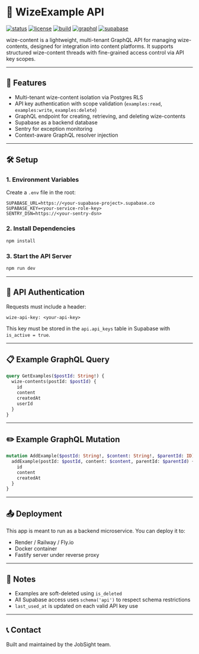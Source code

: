 # 📘 WizeExample API

[![status](https://img.shields.io/badge/status-active-brightgreen)](https://github.com/wizeworks/wize-wize-content)
[![license](https://img.shields.io/badge/license-MIT-blue.svg)](LICENSE)
[![build](https://img.shields.io/badge/build-passing-success)]()
[![graphql](https://img.shields.io/badge/graphql-supported-ff69b4.svg)]()
[![supabase](https://img.shields.io/badge/supabase-integrated-3ecf8e.svg)]()

wize-content is a lightweight, multi-tenant GraphQL API for managing wize-contents, designed for integration into content platforms. It supports structured wize-content threads with fine-grained access control via API key scopes.

---

## 🚀 Features
- Multi-tenant wize-content isolation via Postgres RLS
- API key authentication with scope validation (`examples:read`, `examples:write`, `examples:delete`)
- GraphQL endpoint for creating, retrieving, and deleting wize-contents
- Supabase as a backend database
- Sentry for exception monitoring
- Context-aware GraphQL resolver injection

---

## 🛠 Setup

### 1. Environment Variables
Create a `.env` file in the root:
```env
SUPABASE_URL=https://<your-supabase-project>.supabase.co
SUPABASE_KEY=<your-service-role-key>
SENTRY_DSN=https://<your-sentry-dsn>
```

### 2. Install Dependencies
```bash
npm install
```

### 3. Start the API Server
```bash
npm run dev
```

---

## 🔑 API Authentication
Requests must include a header:
```http
wize-api-key: <your-api-key>
```
This key must be stored in the `api.api_keys` table in Supabase with `is_active = true`.

---

## 📋 Example GraphQL Query
```graphql
query GetExamples($postId: String!) {
  wize-contents(postId: $postId) {
    id
    content
    createdAt
    userId
  }
}
```

---

## ✏️ Example GraphQL Mutation
```graphql
mutation AddExample($postId: String!, $content: String!, $parentId: ID) {
  addExample(postId: $postId, content: $content, parentId: $parentId) {
    id
    content
    createdAt
  }
}
```

---

## 📤 Deployment
This app is meant to run as a backend microservice. You can deploy it to:
- Render / Railway / Fly.io
- Docker container
- Fastify server under reverse proxy

---

## 🧩 Notes
- Examples are soft-deleted using `is_deleted`
- All Supabase access uses `schema('api')` to respect schema restrictions
- `last_used_at` is updated on each valid API key use

---

## 📞 Contact
Built and maintained by the JobSight team.
